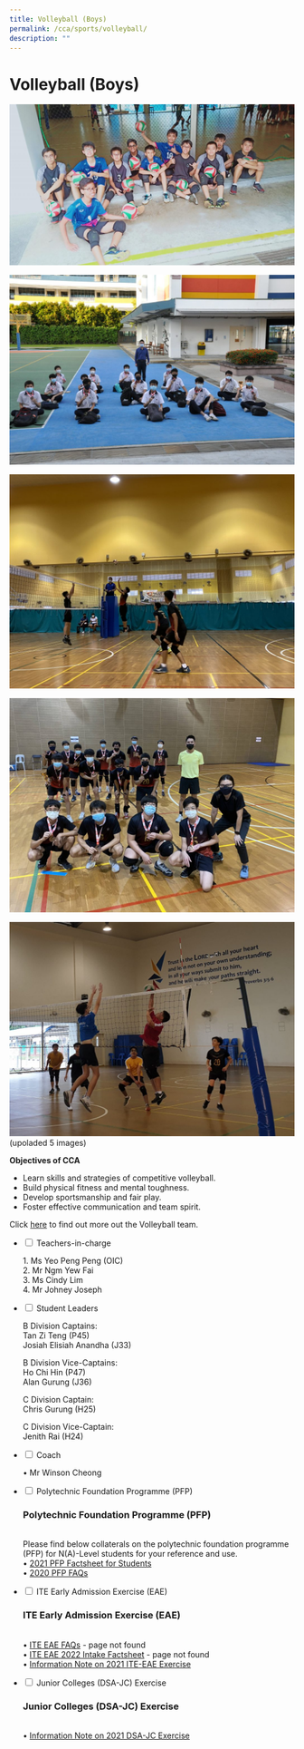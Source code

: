 ```yaml
---
title: Volleyball (Boys)
permalink: /cca/sports/volleyball/
description: ""
---
```

# **Volleyball (Boys)**

![](/images/IMG20190726154020-1024x577.jpg)

![](/images/DSC_8802-1024x680.jpg)

![](/images/File_034-1024x768.jpeg)

![](/images/IMG_8246-1024x768.jpg)

![](/images/spiking-n-blocking-1-1024x768.jpg)
(upoladed 5 images)

**Objectives of CCA**

*   Learn skills and strategies of competitive volleyball.
*   Build physical fitness and mental toughness.
*   Develop sportsmanship and fair play.
*   Foster effective communication and team spirit.

Click [here](http://gmssvolleyball.weebly.com/) to find out more out the Volleyball team.




<ul class="jekyllcodex_accordion">
  <li>
    <input type="checkbox" id="accordion1">
    <label for="accordion1">Teachers-in-charge</label>
    <div>
			<p>1. Ms Yeo Peng Peng (OIC)<br>2. Mr Ngm Yew Fai<br>3. Ms Cindy Lim<br>4. Mr Johney Joseph</p>
    </div>
	</li>
	  <li>
    <input type="checkbox" id="accordion2">
    <label for="accordion2">Student Leaders</label>
    <div>
			<p>B Division Captains:<br>Tan Zi Teng (P45)<br>Josiah Elisiah Anandha (J33)</p>
			<p>B Division Vice-Captains:<br>Ho Chi Hin (P47)<br>Alan Gurung (J36)</p>
			<p>C Division Captain:<br>Chris Gurung (H25)</p>
<p>C Division Vice-Captain:<br>Jenith Rai (H24)</p>
    </div>
	</li>
		  <li>
    <input type="checkbox" id="accordion3">
    <label for="accordion3">Coach</label>
    <div>
			<p> •  Mr Winson Cheong</p>
    </div>
	</li>
	<li>
    <input type="checkbox" id="accordion4">
    <label for="accordion4">Polytechnic Foundation Programme (PFP)</label>
    <div>
			<p><h3>Polytechnic Foundation Programme (PFP)</h3><br>Please find below collaterals on the polytechnic foundation programme (PFP) for N(A)-Level students for your reference and use.<br> • <a href="/files/2021-PFP-Factsheet-for-Students.pdf">2021 PFP Factsheet for Students</a><br> • <a href="/files/2020-PFP-FAQs.pdf">2020 PFP FAQs</a></p>
    </div>
	</li>
		<li>
    <input type="checkbox" id="accordion5">
    <label for="accordion5">ITE Early Admission Exercise (EAE)</label>
    <div>
			<p><h3>ITE Early Admission Exercise (EAE)</h3><br> • <a href="https://www.ifaq.gov.sg/ite/apps/fcd_faqmain.aspx#TOPIC_11747">ITE EAE FAQs</a> - page not found<br> • <a href="https://www.ite.edu.sg/docs/default-source/admissions-docs/full-time/eae/ite-eae-2022-intake-factsheet.pdf?sfvrsn=1c32e634_14">ITE EAE 2022 Intake Factsheet</a> - page not found<br> • <a href="/files/Information-Note-on-2021-ITE-EAE-Exercise.pdf">Information Note on 2021 ITE-EAE Exercise</a></p>
    </div>
	</li>
			<li>
    <input type="checkbox" id="accordion6">
    <label for="accordion6">Junior Colleges (DSA-JC) Exercise</label>
    <div>
			<p><h3>Junior Colleges (DSA-JC) Exercise</h3><br> • <a href="/files/Information-Note-on-2021-DSA-JC-Exercise.pdf">Information Note on 2021 DSA-JC Exercise</a></p>
    </div>
	</li>
	</ul>